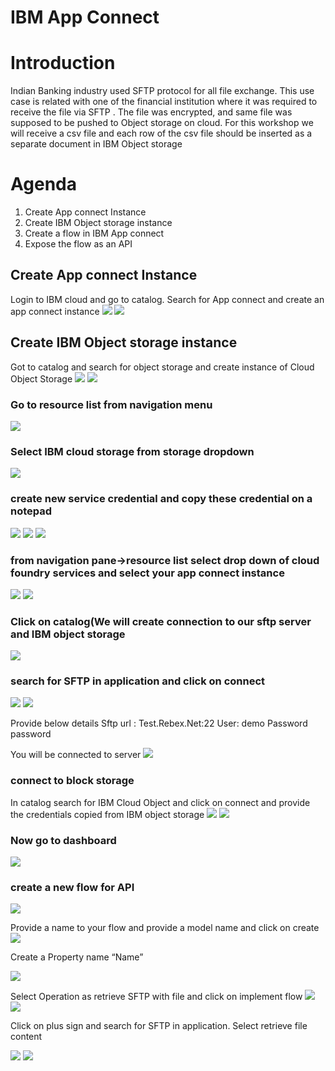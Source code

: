 # IBM App Connect

# Introduction
Indian Banking industry used SFTP protocol for all file exchange. This use case is related with one of the financial institution where it was required to receive the file via SFTP . The file was encrypted, and same file was supposed to be pushed to Object storage on cloud. 
For this workshop we will receive a csv file and each row of the csv file should be inserted as a separate document in IBM Object storage

# Agenda
1. Create App connect Instance
2. Create IBM Object storage instance
3. Create a flow in IBM App connect
4. Expose the flow as an API

## Create App connect Instance
Login to IBM cloud and go to catalog. Search for App connect and create an app connect instance
<img src="./img/ace1.png"/>
<img src="./img/ace2.png"/>

## Create IBM Object storage instance
Got to catalog and search for object storage and create instance of Cloud Object Storage 
<img src="./img/s31.png"/>
<img src="./img/s32.png"/>

### Go to resource list from navigation menu
 <img src="./img/rs1.png"/>

### Select IBM cloud storage from storage dropdown
 <img src="./img/db1.png"/>

### create new service credential and copy these credential on a notepad
<img src="./img/db2.png"/>
<img src="./img/db3.png"/>
<img src="./img/db4.png"/>


### from navigation pane->resource list select drop down of cloud foundry services and select your app connect instance 
<img src="./img/acei1.png"/>
<img src="./img/acei2.png"/>

### Click on catalog(We will create connection to our sftp server and IBM object storage
<img src="./img/acei31.png"/>

### search for SFTP in application and click on connect 
<img src="./img/sftp1.png"/>
<img src="./img/sftp2.png"/>

Provide below details 
Sftp url : Test.Rebex.Net:22
User: demo
Password password

You will be connected to server
<img src="./img/sftp3.png"/>

### connect to block storage
In catalog search for IBM Cloud Object and click on connect and provide the credentials copied from IBM object storage
<img src="./img/s3i1.png"/>
<img src="./img/s3i2.png"/>

### Now go to dashboard

<img src="./img/acei3.png"/>

### create a new flow for API
<img src="./img/api1.png"/>

Provide a name to your flow and provide a model name and click on create
<img src="./img/api2.png"/>

Create a Property name “Name”

<img src="./img/api3.png"/>

Select Operation as retrieve SFTP with file and click on implement flow
<img src="./img/api4.png"/>
<img src="./img/api5.png"/>

Click on plus sign and search for SFTP in application. Select retrieve file content

<img src="./img/api6.png"/>
<img src="./img/api7.png"/>


